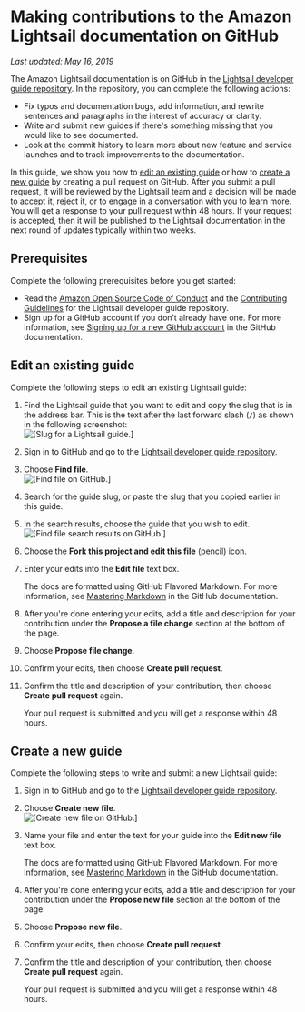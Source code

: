 # Making contributions to the Amazon Lightsail documentation on GitHub<a name="amazon-lightsail-making-contributions-to-documentation-on-github"></a>

 *Last updated: May 16, 2019* 

The Amazon Lightsail documentation is on GitHub in the [Lightsail developer guide repository](https://github.com/awsdocs/amazon-lightsail-developer-guide)\. In the repository, you can complete the following actions:
+ Fix typos and documentation bugs, add information, and rewrite sentences and paragraphs in the interest of accuracy or clarity\.
+ Write and submit new guides if there's something missing that you would like to see documented\.
+ Look at the commit history to learn more about new feature and service launches and to track improvements to the documentation\.

In this guide, we show you how to [edit an existing guide](#editing-an-existing-guide) or how to [create a new guide](#creating-a-new-guide) by creating a pull request on GitHub\. After you submit a pull request, it will be reviewed by the Lightsail team and a decision will be made to accept it, reject it, or to engage in a conversation with you to learn more\. You will get a response to your pull request within 48 hours\. If your request is accepted, then it will be published to the Lightsail documentation in the next round of updates typically within two weeks\.

## Prerequisites<a name="making-contributions-to-documentation-on-github-prerequisites"></a>

Complete the following prerequisites before you get started:
+ Read the [Amazon Open Source Code of Conduct](https://aws.github.io/code-of-conduct) and the [Contributing Guidelines](https://github.com/awsdocs/amazon-lightsail-developer-guide/blob/master/CONTRIBUTING.md) for the Lightsail developer guide repository\.
+ Sign up for a GitHub account if you don’t already have one\. For more information, see [Signing up for a new GitHub account](https://help.github.com/en/articles/signing-up-for-a-new-github-account) in the GitHub documentation\.

## Edit an existing guide<a name="editing-an-existing-guide"></a>

Complete the following steps to edit an existing Lightsail guide:

1. Find the Lightsail guide that you want to edit and copy the slug that is in the address bar\. This is the text after the last forward slash \(`/`\) as shown in the following screenshot:  
![\[Slug for a Lightsail guide.\]](https://d9yljz1nd5001.cloudfront.net/en_us/839d5f6fb9fda85efe16b0c03ccc5f0f/images/amazon-lightsail-guide-slug.png)

1. Sign in to GitHub and go to the [Lightsail developer guide repository](https://github.com/awsdocs/amazon-lightsail-developer-guide)\.

1. Choose **Find file**\.  
![\[Find file on GitHub.\]](https://d9yljz1nd5001.cloudfront.net/en_us/839d5f6fb9fda85efe16b0c03ccc5f0f/images/amazon-lightsail-github-find-file.png)

1. Search for the guide slug, or paste the slug that you copied earlier in this guide\.

1. In the search results, choose the guide that you wish to edit\.  
![\[Find file search results on GitHub.\]](https://d9yljz1nd5001.cloudfront.net/en_us/839d5f6fb9fda85efe16b0c03ccc5f0f/images/amazon-lightsail-github-find-file-results.png)

1. Choose the **Fork this project and edit this file** \(pencil\) icon\.

1. Enter your edits into the **Edit file** text box\.

   The docs are formatted using GitHub Flavored Markdown\. For more information, see [Mastering Markdown](https://guides.github.com/features/mastering-markdown/) in the GitHub documentation\.

1. After you're done entering your edits, add a title and description for your contribution under the **Propose a file change** section at the bottom of the page\.

1. Choose **Propose file change**\.

1. Confirm your edits, then choose **Create pull request**\.

1. Confirm the title and description of your contribution, then choose **Create pull request** again\.

   Your pull request is submitted and you will get a response within 48 hours\.

## Create a new guide<a name="creating-a-new-guide"></a>

Complete the following steps to write and submit a new Lightsail guide:

1. Sign in to GitHub and go to the [Lightsail developer guide repository](https://github.com/awsdocs/amazon-lightsail-developer-guide)\.

1. Choose **Create new file**\.  
![\[Create new file on GitHub.\]](https://d9yljz1nd5001.cloudfront.net/en_us/839d5f6fb9fda85efe16b0c03ccc5f0f/images/amazon-lightsail-github-create-new-file.png)

1. Name your file and enter the text for your guide into the **Edit new file** text box\.

   The docs are formatted using GitHub Flavored Markdown\. For more information, see [Mastering Markdown](https://guides.github.com/features/mastering-markdown/) in the GitHub documentation\.

1. After you're done entering your edits, add a title and description for your contribution under the **Propose new file** section at the bottom of the page\.

1. Choose **Propose new file**\.

1. Confirm your edits, then choose **Create pull request**\.

1. Confirm the title and description of your contribution, then choose **Create pull request** again\.

   Your pull request is submitted and you will get a response within 48 hours\.